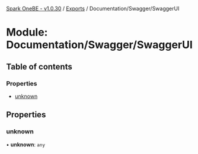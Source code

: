 [Spark OneBE - v1.0.30](../README.md) / [Exports](../modules.md) / Documentation/Swagger/SwaggerUI

# Module: Documentation/Swagger/SwaggerUI

## Table of contents

### Properties

- [unknown](Documentation_Swagger_SwaggerUI.md#unknown)

## Properties

### unknown

• **unknown**: `any`
